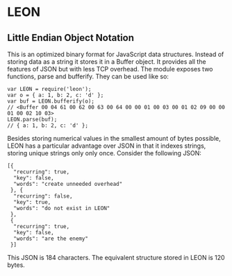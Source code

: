 # LEON
## Little Endian Object Notation

This is an optimized binary format for JavaScript data structures. Instead of storing data as a string it stores it in a Buffer object. It provides all the features of JSON but with less TCP overhead. The module exposes two functions, parse and bufferify. They can be used like so:

```
var LEON = require('leon');
var o = { a: 1, b: 2, c: 'd' };
var buf = LEON.bufferify(o);
// <Buffer 00 04 61 00 62 00 63 00 64 00 00 01 00 03 00 01 02 09 00 00 01 00 02 10 03>
LEON.parse(buf);
// { a: 1, b: 2, c: 'd' }; 
```

Besides storing numerical values in the smallest amount of bytes possible, LEON has a particular advantage over JSON in that it indexes strings, storing unique strings only only once. Consider the following JSON:

```
[{
  "recurring": true,
  "key": false,
  "words": "create unneeded overhead"
 }, {
  "recurring": false,
  "key": true,
  "words": "do not exist in LEON"
 },
 {
  "recurring": true,
  "key": false,
  "words": "are the enemy"
 }]
```

This JSON is 184 characters. The equivalent structure stored in LEON is 120 bytes.
